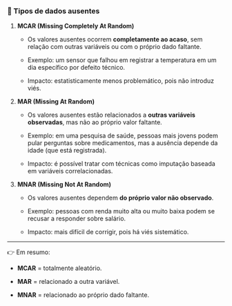 ### 🔎 Tipos de dados ausentes

1. **MCAR (Missing Completely At Random)**
    
    - Os valores ausentes ocorrem **completamente ao acaso**, sem relação com outras variáveis ou com o próprio dado faltante.
        
    - Exemplo: um sensor que falhou em registrar a temperatura em um dia específico por defeito técnico.
        
    - Impacto: estatisticamente menos problemático, pois não introduz viés.
        
2. **MAR (Missing At Random)**
    
    - Os valores ausentes estão relacionados a **outras variáveis observadas**, mas não ao próprio valor faltante.
        
    - Exemplo: em uma pesquisa de saúde, pessoas mais jovens podem pular perguntas sobre medicamentos, mas a ausência depende da idade (que está registrada).
        
    - Impacto: é possível tratar com técnicas como imputação baseada em variáveis correlacionadas.
        
3. **MNAR (Missing Not At Random)**
    
    - Os valores ausentes dependem **do próprio valor não observado**.
        
    - Exemplo: pessoas com renda muito alta ou muito baixa podem se recusar a responder sobre salário.
        
    - Impacto: mais difícil de corrigir, pois há viés sistemático.
        

---

👉 Em resumo:

- **MCAR** = totalmente aleatório.
    
- **MAR** = relacionado a outra variável.
    
- **MNAR** = relacionado ao próprio dado faltante.